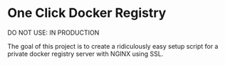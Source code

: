 One Click Docker Registry
=====================

DO NOT USE: IN PRODUCTION

The goal of this project is to create a ridiculously easy setup script for a private docker registry server with NGINX using SSL.
